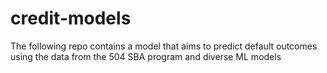 # credit-models
The following repo contains a model that aims to predict default outcomes using the data from the 504 SBA program and diverse ML models

